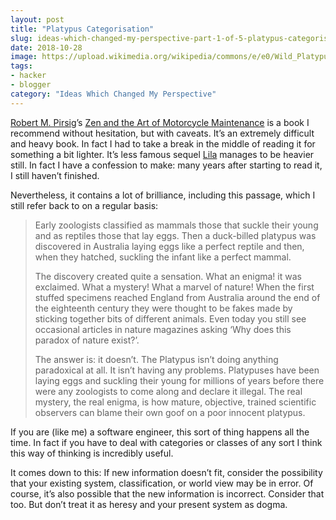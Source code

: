 ```yaml
---
layout: post
title: "Platypus Categorisation"
slug: ideas-which-changed-my-perspective-part-1-of-5-platypus-categorisation-from-lila
date: 2018-10-28
image: https://upload.wikimedia.org/wikipedia/commons/e/e0/Wild_Platypus_4.jpg
tags:
- hacker
- blogger
category: "Ideas Which Changed My Perspective"
---
```


[Robert M. Pirsig](https://en.wikipedia.org/wiki/Robert_M._Pirsig)’s [Zen and the Art of Motorcycle Maintenance](https://amzn.to/2OTQy3J) is a book I recommend without hesitation, but with caveats. It’s an extremely difficult and heavy book. In fact I had to take a break in the middle of reading it for something a bit lighter. It’s less famous sequel [Lila](https://amzn.to/2OV0Bp2) manages to be heavier still. In fact I have a confession to make: many years after starting to read it, I still haven’t finished.

Nevertheless, it contains a lot of brilliance, including this passage, which I still refer back to on a regular basis:

> Early zoologists classified as mammals those that suckle their young and as reptiles those that lay eggs. Then a duck-billed platypus was discovered in Australia laying eggs like a perfect reptile and then, when they hatched, suckling the infant like a perfect mammal.
>
> The discovery created quite a sensation. What an enigma! it was exclaimed. What a mystery! What a marvel of nature! When the first stuffed specimens reached England from Australia around the end of the eighteenth century they were thought to be fakes made by sticking together bits of different animals. Even today you still see occasional articles in nature magazines asking ‘Why does this paradox of nature exist?’.
>
> The answer is: it doesn’t. The Platypus isn’t doing anything paradoxical at all. It isn’t having any problems. Platypuses have been laying eggs and suckling their young for millions of years before there were any zoologists to come along and declare it illegal. The real mystery, the real enigma, is how mature, objective, trained scientific observers can blame their own goof on a poor innocent platypus.

If you are (like me) a software engineer, this sort of thing happens all the time.  In fact if you have to deal with categories or classes of any sort I think this way of thinking is incredibly useful.

It comes down to this: If new information doesn’t fit, consider the possibility that your existing system, classification, or world view may be in error. Of course, it’s also possible that the new information is incorrect. Consider that too. But don’t treat it as heresy and your present system as dogma.